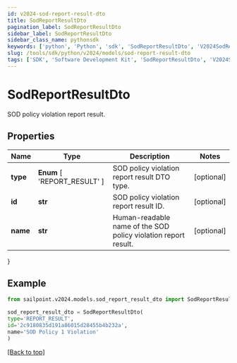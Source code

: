```yaml
---
id: v2024-sod-report-result-dto
title: SodReportResultDto
pagination_label: SodReportResultDto
sidebar_label: SodReportResultDto
sidebar_class_name: pythonsdk
keywords: ['python', 'Python', 'sdk', 'SodReportResultDto', 'V2024SodReportResultDto'] 
slug: /tools/sdk/python/v2024/models/sod-report-result-dto
tags: ['SDK', 'Software Development Kit', 'SodReportResultDto', 'V2024SodReportResultDto']
---
```


# SodReportResultDto

SOD policy violation report result.

## Properties

Name | Type | Description | Notes
------------ | ------------- | ------------- | -------------
**type** |  **Enum** [  'REPORT_RESULT' ] | SOD policy violation report result DTO type. | [optional] 
**id** | **str** | SOD policy violation report result ID. | [optional] 
**name** | **str** | Human-readable name of the SOD policy violation report result. | [optional] 
}

## Example

```python
from sailpoint.v2024.models.sod_report_result_dto import SodReportResultDto

sod_report_result_dto = SodReportResultDto(
type='REPORT_RESULT',
id='2c9180835d191a86015d28455b4b232a',
name='SOD Policy 1 Violation'
)

```
[[Back to top]](#) 

